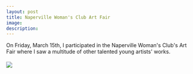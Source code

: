 ```yaml
---
layout: post
title: Naperville Woman's Club Art Fair
image: 
description:
---
```



<!-- split -->
 On Friday, March 15th, I participated in the Naperville Woman's Club's Art Fair where I saw a multitude of other talented young artists' works.
 <div style="height: 5px"></div>

<div class="container1">
  <div class="row">
    <div class="col-sm-3">
      <img class="img img-responsive" src= "{{ site.baseurl }}/img/blog/artfair.jpg"/>
    </div>    
  </div>
</div>


